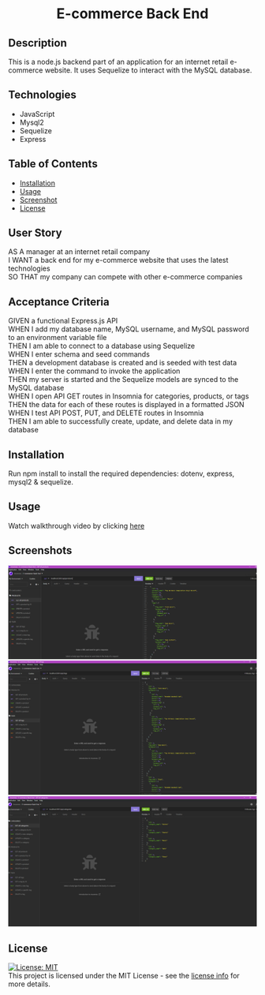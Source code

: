 <h1 align="center">E-commerce Back End </h1>

## Description
This is a node.js backend part of an application for an internet retail e-commerce website. It uses Sequelize to interact with the MySQL database.

## Technologies
* JavaScript
* Mysql2
* Sequelize
* Express

## Table of Contents

- [Installation](#installation)
- [Usage](#usage)
- [Screenshot](#screenshot)
- [License](#license)


## User Story
AS A manager at an internet retail company<br>
I WANT a back end for my e-commerce website that uses the latest technologies<br>
SO THAT my company can compete with other e-commerce companies


## Acceptance Criteria
GIVEN a functional Express.js API<br>
WHEN I add my database name, MySQL username, and MySQL password to an environment variable file<br>
THEN I am able to connect to a database using Sequelize<br>
WHEN I enter schema and seed commands<br>
THEN a development database is created and is seeded with test data<br>
WHEN I enter the command to invoke the application<br>
THEN my server is started and the Sequelize models are synced to the MySQL database<br>
WHEN I open API GET routes in Insomnia for categories, products, or tags<br>
THEN the data for each of these routes is displayed in a formatted JSON<br>
WHEN I test API POST, PUT, and DELETE routes in Insomnia<br>
THEN I am able to successfully create, update, and delete data in my database

## Installation
Run npm install to install the required dependencies: dotenv, express, mysql2 & sequelize.

## Usage
Watch walkthrough video by clicking [here](https://drive.google.com/file/d/1kL4CSc1un_3ATrsHeCKUAsGDcc0isGmO/view)

## Screenshots
<img src="assets/e-commerce-screenshot.png">
<img src="assets/e-commerce-screenshot1.png">
<img src="assets/e-commerce-screenshot2.png">

## License
[![License: MIT](https://img.shields.io/badge/License-MIT-yellow.svg)](https://opensource.org/licenses/MIT)<br>
This project is licensed under the MIT License - see the [license info](https://opensource.org/licenses/MIT) for more details.
